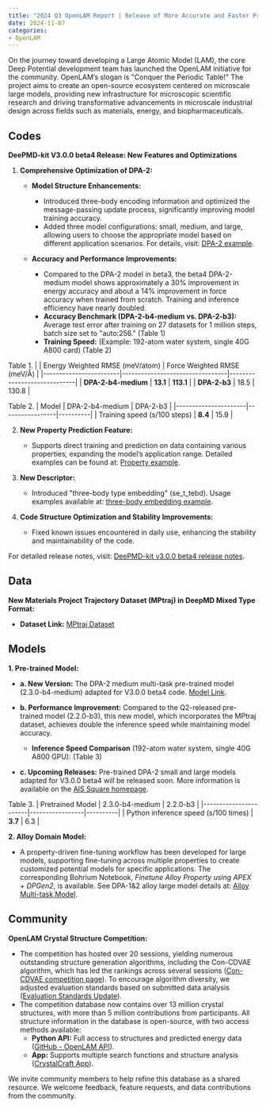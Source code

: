 ```yaml
---
title: "2024 Q3 OpenLAM Report | Release of More Accurate and Faster Pre-trained Model, Crystalline Structure Competition in Full Swing"
date: 2024-11-07
categories:
- OpenLAM
---
```


On the journey toward developing a Large Atomic Model (LAM), the core Deep Potential development team has launched the OpenLAM initiative for the community. OpenLAM’s slogan is "Conquer the Periodic Table!" The project aims to create an open-source ecosystem centered on microscale large models, providing new infrastructure for microscopic scientific research and driving transformative advancements in microscale industrial design across fields such as materials, energy, and biopharmaceuticals.

<!-- more -->

## Codes

**DeePMD-kit V3.0.0 beta4 Release: New Features and Optimizations**

1. **Comprehensive Optimization of DPA-2:**

   - **Model Structure Enhancements:** 
     - Introduced three-body encoding information and optimized the message-passing update process, significantly improving model training accuracy.
     - Added three model configurations: small, medium, and large, allowing users to choose the appropriate model based on different application scenarios. For details, visit: [DPA-2 example](https://github.com/deepmodeling/deepmd-kit/tree/v3.0.0b4/examples/water/dpa2).
   
   - **Accuracy and Performance Improvements:** 
     - Compared to the DPA-2 model in beta3, the beta4 DPA-2-medium model shows approximately a 30% improvement in energy accuracy and about a 14% improvement in force accuracy when trained from scratch. Training and inference efficiency have nearly doubled.
     - **Accuracy Benchmark (DPA-2-b4-medium vs. DPA-2-b3):** Average test error after training on 27 datasets for 1 million steps, batch size set to "auto:256." (Table 1)
     - **Training Speed:** (Example: 192-atom water system, single 40G A800 card) (Table 2)

Table 1.
|                        | Energy Weighted RMSE (meV/atom) | Force Weighted RMSE (meV/Å) |
|------------------------|---------------------------------|-----------------------------|
| **DPA-2-b4-medium**    | **13.1**                        | **113.1**                   |
| **DPA-2-b3**           | 18.5                            | 130.8                       |

Table 2. 
| Model                | DPA-2-b4-medium | DPA-2-b3 |
|----------------------|-----------------|----------|
| Training speed (s/100 steps) | **8.4**          | 15.9     |


2. **New Property Prediction Feature:** 
   - Supports direct training and prediction on data containing various properties, expanding the model’s application range. Detailed examples can be found at: [Property example](https://github.com/deepmodeling/deepmd-kit/tree/v3.0.0b4/examples/property).

3. **New Descriptor:** 
   - Introduced "three-body type embedding" (se_t_tebd). Usage examples available at: [three-body embedding example](https://github.com/deepmodeling/deepmd-kit/tree/v3.0.0b4/examples/water/se_e3_tebd).

4. **Code Structure Optimization and Stability Improvements:** 
   - Fixed known issues encountered in daily use, enhancing the stability and maintainability of the code.

For detailed release notes, visit: [DeePMD-kit v3.0.0 beta4 release notes](https://github.com/deepmodeling/deepmd-kit/releases/tag/v3.0.0b4).

## Data

**New Materials Project Trajectory Dataset (MPtraj) in DeepMD Mixed Type Format:**
- **Dataset Link:** [MPtraj Dataset](https://www.aissquare.com/datasets/detail?pageType=datasets&name=MPtraj&id=278)

## Models
**1. Pre-trained Model:**
   - **a. New Version:** The DPA-2 medium multi-task pre-trained model (2.3.0-b4-medium) adapted for V3.0.0 beta4 code. [Model Link](https://www.aissquare.com/models/detail?pageType=models&name=DPA-2.3.0-v3.0.0b4&id=279).
   - **b. Performance Improvement:** Compared to the Q2-released pre-trained model (2.2.0-b3), this new model, which incorporates the MPtraj dataset, achieves double the inference speed while maintaining model accuracy.

     - **Inference Speed Comparison** (192-atom water system, single 40G A800 GPU): (Table 3)

   - **c. Upcoming Releases:** Pre-trained DPA-2 small and large models adapted for V3.0.0 beta4 will be released soon. More information is available on the [AIS Square homepage](https://www.aissquare.com/openlam).

Table 3.
| Pretrained Model      | 2.3.0-b4-medium | 2.2.0-b3 |
|-----------------------|-----------------|----------|
| Python inference speed (s/100 times) | **3.7**          | 6.3      |

**2. Alloy Domain Model:** 
   - A property-driven fine-tuning workflow has been developed for large models, supporting fine-tuning across multiple properties to create customized potential models for specific applications. The corresponding Bohrium Notebook, *Finetune Alloy Property using APEX + DPGen2*, is available. See DPA-1&2 alloy large model details at: [Alloy Multi-task Model](https://www.aissquare.com/models/detail?pageType=models&name=DPA-1%25262-53-alloy-multitask-400w%255BEN%255D&id=283).

## Community
**OpenLAM Crystal Structure Competition:**
   - The competition has hosted over 20 sessions, yielding numerous outstanding structure generation algorithms, including the Con-CDVAE algorithm, which has led the rankings across several sessions ([Con-CDVAE competition page](https://bohrium.dp.tech/competitions/8821838186?tab=discuss&postId=8415617783)). To encourage algorithm diversity, we adjusted evaluation standards based on submitted data analysis ([Evaluation Standards Update](https://bohrium.dp.tech/competitions/8821838186?tab=discuss&postId=4170270451)).
   - The competition database now contains over 13 million crystal structures, with more than 5 million contributions from participants. All structure information in the database is open-source, with two access methods available:
     - **Python API:** Full access to structures and predicted energy data ([GitHub - OpenLAM API](https://github.com/deepmodeling/openlam)).
     - **App:** Supports multiple search functions and structure analysis ([CrystalCraft App](https://bohrium.dp.tech/apps/crystalcraft)).

We invite community members to help refine this database as a shared resource. We welcome feedback, feature requests, and data contributions from the community.
